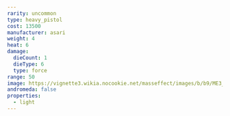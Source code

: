 ```yaml
---
rarity: uncommon
type: heavy_pistol
cost: 13500
manufacturer: asari
weight: 4
heat: 6
damage:
  dieCount: 1
  dieType: 6
  type: force
range: 50
image: https://vignette3.wikia.nocookie.net/masseffect/images/b/b9/ME3_Acolyte_Pistol.png/revision/latest?cb=20120714073045
andromeda: false
properties:
  - light
---
```


